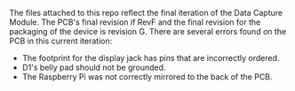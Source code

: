 The files attached to this repo reflect the final iteration of the Data Capture Module. The PCB's final revision if RevF and the final revision for the packaging of the device is revision G.
There are several errors found on the PCB in this current iteration:
- The footprint for the display jack has pins that are incorrectly ordered.
- D1's belly pad should not be grounded.
- The Raspberry Pi was not correctly mirrored to the back of the PCB. 
